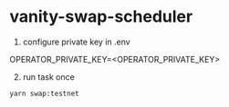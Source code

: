 # vanity-swap-scheduler

1. configure private key in .env

OPERATOR_PRIVATE_KEY=<OPERATOR_PRIVATE_KEY>


2. run task once

```shell
yarn swap:testnet
```
